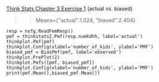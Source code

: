 [Think Stats Chapter 3 Exercise 1](http://greenteapress.com/thinkstats2/html/thinkstats2004.html#toc31) (actual vs. biased)

>> Means={"actual":1.024, "biased":2.404}

 ```
resp = nsfg.ReadFemResp()
pmf = thinkstats2.Pmf(resp.numkdhh, label='actual')
thinkplot.Pmf(pmf)
thinkplot.Config(xlabel='number_of_kids', ylabel='PMF')
biased_pmf = BiasPmf(pmf, label='observed')
thinkplot.PrePlot(2)
thinkplot.Pmfs([pmf, biased_pmf])
thinkplot.Config(xlabel='number_of_kids', ylabel='PMF')
print(pmf.Mean(),biased_pmf.Mean())

```
